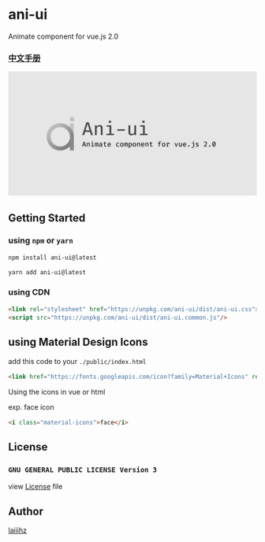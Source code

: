 # ani-ui
Animate component for vue.js 2.0

### [中文手册](./README_cn.md)
![](./logo.png)
## Getting Started
### using `npm` or `yarn`
```shell script
npm install ani-ui@latest
```
```shell script
yarn add ani-ui@latest
```

### using CDN
```html
<link rel="stylesheet" href="https://unpkg.com/ani-ui/dist/ani-ui.css">
<script src="https://unpkg.com/ani-ui/dist/ani-ui.common.js"/>
```

## using Material Design Icons
add this code to your `./public/index.html`
```html
<link href="https://fonts.googleapis.com/icon?family=Material+Icons" rel="stylesheet">
```
Using the icons in vue or html

exp. face icon
```html
<i class="material-icons">face</i>
```

## License
###  `GNU GENERAL PUBLIC LICENSE Version 3`
view [License](./LICENSE) file

## Author
[laiiihz](https://github.com/laiiihz)
